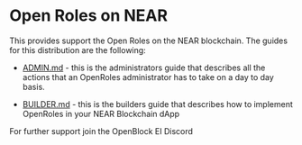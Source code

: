 # Open Roles on NEAR 

This provides support the Open Roles on the NEAR blockchain. The guides for this distribution are the following:

 * <a href="ADMIN.md">ADMIN.md</a> - this is the administrators guide that describes all the actions that an OpenRoles administrator has to take 
 on a day to day basis. 
 
 * <a href="=BUILDER.md">BUILDER.md</a> - this is the builders guide that describes how to implement OpenRoles in your NEAR Blockchain dApp 

For further support join the OpenBlock EI Discord 
